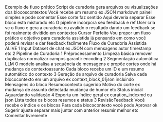  Exemplo de fluxo prático
 Script de curadoria gera arquivos ou visualizações dos blocoscontextos
 Você recebe um resumo ex JSON markdown painel simples e pode comentar
 Esse corte faz sentido Aqui deveria separar Esse bloco está misturado etc
 O pipeline incorpora seu feedback e ref
User
cria vc o fluxo e gera a curadoria eu avalido o resultado dando um feedback se foi realmente dividido em contextos
Cursor
Perfeito Vou propor um fluxo prático e objetivo para curadoria assistida já pensando em como você poderá revisar e dar feedback facilmente
 Fluxo de Curadoria Assistida ALIVE
 1 Input
 Dataset de chat ex JSON com mensagens autor timestamp etc
 2 Pipeline de Curadoria
1 Préprocessamento
 Limpeza básica remover duplicatas normalizar campos garantir encoding
2 Segmentação automática LLM
 O modelo analisa a sequência de mensagens e propõe cortes onde há mudança de contextoassunto
 Cada bloco recebe um ID e um resumo automático do contexto
3 Geração de arquivo de curadoria
 Salva cada blococontexto em um arquivo ex context_block_01json incluindo
 Mensagens do bloco
 Resumocontexto sugerido
 Motivo do corte ex mudança de assunto detectada mudança de humor etc
 Status inicial Aguardando validação
4 Exporta um índice geral ex curation_indexmd ou json
 Lista todos os blocos resumos e status
 3 RevisãoFeedback
 Você recebe o índice e os blocos
 Para cada blococontexto você pode
 Aprovar ok
 Sugerir ajuste separar mais juntar com anterior resumir melhor etc
 Comentar livremente
